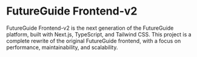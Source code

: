 # FutureGuide Frontend-v2

FutureGuide Frontend-v2 is the next generation of the FutureGuide platform, built with Next.js, TypeScript, and Tailwind CSS. This project is a complete rewrite of the original FutureGuide frontend, with a focus on performance, maintainability, and scalability.